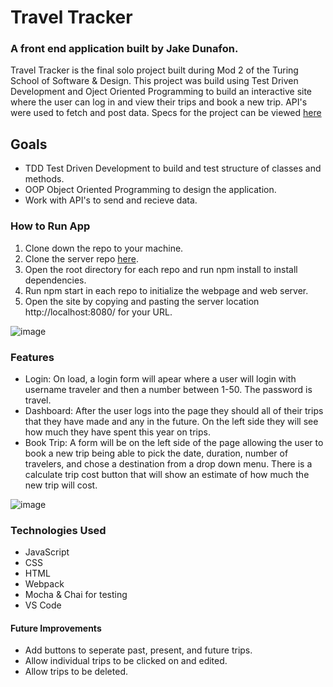 # Travel Tracker

### A front end application built by Jake Dunafon.
Travel Tracker is the final solo project built during Mod 2 of the Turing School of Software & Design. This project was build using Test Driven Development and Oject Oriented Programming to build an interactive site where the user can log in and view their trips and book a new trip. API's were used to fetch and post data. Specs for the project can be viewed [here](https://frontend.turing.edu/projects/travel-tracker.html)

## Goals

- TDD Test Driven Development to build and test structure of classes and methods.
- OOP Object Oriented Programming to design the application. 
- Work with API's to send and recieve data.

### How to Run App
1. Clone down the repo to your machine.
2. Clone the server repo [here](https://github.com/turingschool-examples/travel-tracker-api).
3. Open the root directory for each repo and run npm install to install dependencies.
4. Run npm start in each repo to initialize the webpage and web server.
5. Open the site by copying and pasting the server location http://localhost:8080/ for your URL.

![image](https://media.giphy.com/media/h4Zh3xHe1IZGkTRwBW/giphy.gif)

### Features

- Login: On load, a login form will apear where a user will login with username traveler and then a number between 1-50. The password is travel.
- Dashboard: After the user logs into the page they should all of their trips that they have made and any in the future. On the left side they will see how much they have spent this year on trips.
- Book Trip: A form will be on the left side of the page allowing the user to book a new trip being able to pick the date, duration, number of travelers, and chose a destination from a drop down menu. There is a calculate trip cost button that will show an estimate of how much the new trip will cost.

![image](https://media.giphy.com/media/K2Gr75T9ic41voX7lZ/giphy.gif)


### Technologies Used
- JavaScript
- CSS 
- HTML
- Webpack
- Mocha & Chai for testing
- VS Code

#### Future Improvements 

- Add buttons to seperate past, present, and future trips.
- Allow individual trips to be clicked on and edited.
- Allow trips to be deleted. 

